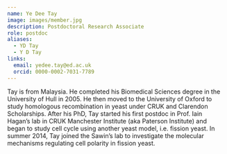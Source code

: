 ```yaml
---
name: Ye Dee Tay
image: images/member.jpg
description: Postdoctoral Research Associate
role: postdoc
aliases:
  - YD Tay
  - Y D Tay
links:
  email: yedee.tay@ed.ac.uk
  orcid: 0000-0002-7031-7789
---
```


Tay is from Malaysia. He completed his Biomedical Sciences degree in the University of Hull in 2005. He then moved to the University of Oxford to study homologous recombination in yeast under CRUK and Clarendon Scholarships. After his PhD, Tay started his first postdoc in Prof. Iain Hagan’s lab in CRUK Manchester Institute (aka Paterson Institute) and began to study cell cycle using another yeast model, i.e. fission yeast. In summer 2014, Tay joined the Sawin’s lab to investigate the molecular mechanisms regulating cell polarity in fission yeast.
